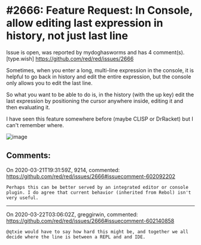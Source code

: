 
#2666: Feature Request: In Console, allow editing last expression in history, not just last line
================================================================================
Issue is open, was reported by mydoghasworms and has 4 comment(s).
[type.wish]
<https://github.com/red/red/issues/2666>

Sometimes, when you enter a long, multi-line expression in the console, it is helpful to go back in history and edit the entire expression, but the console only allows you to edit the last line.

So what you want to be able to do is, in the history (with the up key) edit the last expression by positioning the cursor anywhere inside, editing it and then evaluating it.

I have seen this feature somewhere before (maybe CLISP or DrRacket) but I can't remember where.

![image](https://cloud.githubusercontent.com/assets/514461/25797395/56b67f9c-33dd-11e7-970b-9c5c8bc95ea5.png)



Comments:
--------------------------------------------------------------------------------

On 2020-03-21T19:31:59Z, 9214, commented:
<https://github.com/red/red/issues/2666#issuecomment-602092202>

    Perhaps this can be better served by an integrated editor or console plugin. I do agree that current behavior (inherited from Rebol) isn't very useful.

--------------------------------------------------------------------------------

On 2020-03-22T03:06:02Z, greggirwin, commented:
<https://github.com/red/red/issues/2666#issuecomment-602140858>

    @qtxie would have to say how hard this might be, and together we all decide where the line is between a REPL and and IDE.

